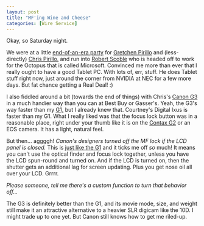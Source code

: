 ```yaml
---
layout: post
title: "MF'ing Wine and Cheese"
categories: [Wire Service]
---
```

Okay, so Saturday night.

We were at a little <a href="http://www.geekychick.net/blog/archives/000411.php" target="linkframe">end-of-an-era party</a> for <a href="http://gretchen.pirillo.com/" target="linkframe">Gretchen Pirillo</a> and (less-directly) <a href="http://chris.pirillo.com/" target="linkframe">Chris Pirillo,</a> and run into
<a title="The Scobleizer Weblog" href="http://radio.weblogs.com/0001011/" target="linkframe">Robert Scoble</a> who is headed off to work for the Octopus that is called Microsoft. Convinced me more than ever that I really ought to have a good Tablet PC. With lots of, err, stuff. He does Tablet stuff right now, just around the corner from NVIDIA at NEC for a few more days. But fat chance getting a Real Deal! :)

I also fiddled around a bit (towards the end of things) with Chris's <a href="/photo/G2.html">Canon G3</a> in a much handier way than you can at Best Buy or Gasser's. Yeah, the G3's way faster than my <a href="/photo/G1links.html">G1,</a> but I already knew that. Courtney's Digital Ixus is faster than my G1. What I really liked was that the focus lock button was in a reasonable place, right under your thumb like it is on the <a href="http://www.contaxg.com" target="linkframe">Contax G2</a> or an EOS camera. It has a light, natural feel.

But then... aggggh! <i>Canon's designers turned off the MF lock if the LCD panel is closed.</i> This is <a href="/photo/G1focus.html">just like the G1</a> and it ticks me off <i>so</i> much! It means you can't use the optical finder and focus lock together, unless you have the LCD spun-round and turned on. And if the LCD is turned on, then the shutter gets an additional lag for screen updating. Plus you get nose oil all over your LCD. Grrrr.

<i>Please someone, tell me there's a custom function to turn that behavior off...</i>

The G3 is definitely better than the G1, and its movie mode, size, and weight still make it an attractive alternative to a heavier SLR digicam like the 10D. I might trade up to one yet. But Canon still knows how to get me riled-up.

<!--more-->

